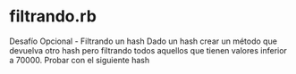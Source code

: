 # filtrando.rb

Desafío Opcional - Filtrando un hash
Dado un hash crear un método que devuelva otro hash pero filtrando todos aquellos que
tienen valores inferior a 70000.
Probar con el siguiente hash

